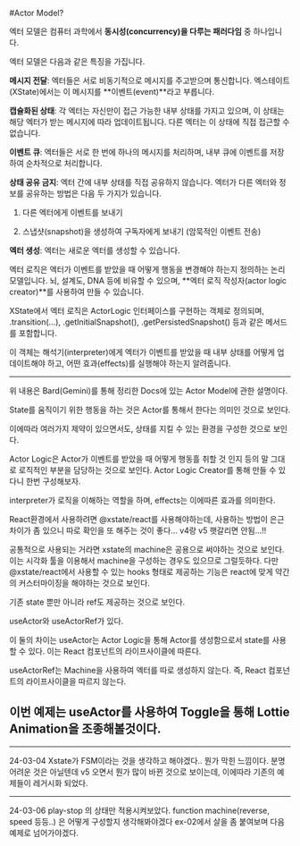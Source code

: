 #Actor Model?

엑터 모델은 컴퓨터 과학에서 **동시성(concurrency)을 다루는 패러다임** 중 하나입니다.

엑터 모델은 다음과 같은 특징을 가집니다.

**메시지 전달**: 엑터들은 서로 비동기적으로 메시지를 주고받으며 통신합니다. 엑스테이트(XState)에서는 이 메시지를 **이벤트(event)**라고 부릅니다.

**캡슐화된 상태**: 각 엑터는 자신만이 접근 가능한 내부 상태를 가지고 있으며, 이 상태는 해당 엑터가 받는 메시지에 따라 업데이트됩니다. 다른 엑터는 이 상태에 직접 접근할 수 없습니다.

**이벤트 큐**: 엑터들은 서로 한 번에 하나의 메시지를 처리하며, 내부 큐에 이벤트를 저장하여 순차적으로 처리합니다.

**상태 공유 금지**: 엑터 간에 내부 상태를 직접 공유하지 않습니다. 엑터가 다른 엑터와 정보를 공유하는 방법은 다음 두 가지가 있습니다.

1. 다른 엑터에게 이벤트를 보내기

2. 스냅샷(snapshot)을 생성하여 구독자에게 보내기 (암묵적인 이벤트 전송)

**엑터 생성**: 엑터는 새로운 엑터를 생성할 수 있습니다.

엑터 로직은 엑터가 이벤트를 받았을 때 어떻게 행동을 변경해야 하는지 정의하는 논리 모델입니다. 뇌, 설계도, DNA 등에 비유할 수 있으며,
**엑터 로직 작성자(actor logic creator)**를 사용하여 만들 수 있습니다.

XState에서 엑터 로직은 ActorLogic 인터페이스를 구현하는 객체로 정의되며,
.transition(...), .getInitialSnapshot(), .getPersistedSnapshot()
등과 같은 메서드를 포함합니다.

이 객체는 해석기(interpreter)에게 엑터가 이벤트를 받았을 때 내부 상태를 어떻게 업데이트해야 하고, 어떤 효과(effects)를 실행해야 하는지 알려줍니다.

---

위 내용은 Bard(Gemini)를 통해 정리한 Docs에 있는 Actor Model에 관한 설명이다.

State를 움직이기 위한 행동을 하는 것은 Actor를 통해서 한다는 의미인 것으로 보인다.

이에따라 여러가지 제약이 있으면서도, 상태를 지킬 수 있는 환경을 구성한 것으로 보인다.

Actor Logic은 Actor가 이벤트를 받았을 때 어떻게 행동흘 취할 것 인지 등의 말 그대로 로직적인 부분을 담당하는 것으로 보인다.
Actor Logic Creator를 통해 만들 수 있다니 한번 구성해보자.

interpreter가 로직을 이해하는 역할을 하며, effects는 이에따른 효과를 의미한다.

React환경에서 사용하려면 @xstate/react를 사용해야하는데, 사용하는 방법이 은근 차이가 좀 있으니 따로 확인을 또 해주는 것이 좋다... v4랑 v5 햇갈리면 안됨...!!

공통적으로 사용되는 거라면 xstate의 machine은 공용으로 써야하는 것으로 보인다. 이는 시각화 툴을 이용해서 machine을 구성하는 경우도 있으므로 그럴듯하다.
다만 @xstate/react에서 사용할 수 있는 hooks 형태로 제공하는 기능은 react에 맞게 약간의 커스터마이징을 해야하는 것으로 보인다.

기존 state 뿐만 아니라 ref도 제공하는 것으로 보인다.

useActor와 useActorRef가 있다.

이 둘의 차이는 useActor는 Actor Logic을 통해 Actor를 생성함으로서 state를 사용할 수 있다.
이는 React 컴포넌트의 라이프사이클에 따른다.

useActorRef는 Machine을 사용하여 엑터를 따로 생성하지 않는다. 즉, React 컴포넌트의 라이프사이클을 따르지 않는다.

## 이번 예제는 useActor를 사용하여 Toggle을 통해 Lottie Animation을 조종해볼것이다.

---

24-03-04
Xstate가 FSM이라는 것을 생각하고 해야겠다..
뭔가 막힌 느낌이다. 분명 어려운 것은 아닐텐데
v5 오면서 뭔가 많이 바뀐 것으로 보이는데, 이에따라 기존의 예제들이 레거시화 되었다.

---

24-03-06
play-stop 의 상태만 적용시켜보았다.
function machine(reverse, speed 등등..) 은 어떻게 구성할지 생각해봐야겠다
ex-02에서 살을 좀 붙여보며 다음 예제로 넘어가야겠다.

